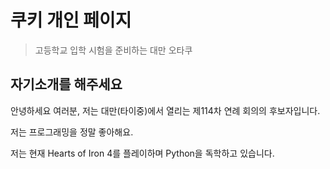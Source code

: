 # 쿠키 개인 페이지

> 고등학교 입학 시험을 준비하는 대만 오타쿠


## 자기소개를 해주세요

안녕하세요 여러분, 저는 대만(타이중)에서 열리는 제114차 연례 회의의 후보자입니다.

저는 프로그래밍을 정말 좋아해요.

저는 현재 Hearts of Iron 4를 플레이하며 Python을 독학하고 있습니다.